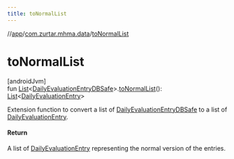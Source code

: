 ```yaml
---
title: toNormalList
---
```

//[app](../../index.html)/[com.zurtar.mhma.data](index.html)/[toNormalList](to-normal-list.html)



# toNormalList



[androidJvm]\
fun [List](https://kotlinlang.org/api/core/kotlin-stdlib/kotlin.collections/-list/index.html)&lt;[DailyEvaluationEntryDBSafe](-daily-evaluation-entry-d-b-safe/index.html)&gt;.[toNormalList](to-normal-list.html)(): [List](https://kotlinlang.org/api/core/kotlin-stdlib/kotlin.collections/-list/index.html)&lt;[DailyEvaluationEntry](-daily-evaluation-entry/index.html)&gt;



Extension function to convert a list of [DailyEvaluationEntryDBSafe](-daily-evaluation-entry-d-b-safe/index.html) to a list of [DailyEvaluationEntry](-daily-evaluation-entry/index.html).



#### Return



A list of [DailyEvaluationEntry](-daily-evaluation-entry/index.html) representing the normal version of the entries.



